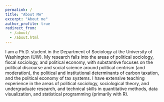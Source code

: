 ```yaml
---
permalink: /
title: "About Me"
excerpt: "About me"
author_profile: true
redirect_from: 
  - /about/
  - /about.html
---
```


I am a Ph.D. student in the Department of Sociology at the University of Washington (UW). My research falls into the areas of political sociology, fiscal sociology, and political economy, with substantive focuses on the political discourse and social science around political centrism (and moderation), the political and institutional determinants of carbon taxation, and the political economy of tax systems. I have extensive teaching experience in the areas of political sociology, sociological theory, and undergraduate research, and technical skills in quantitative methods, data visualization, and statistical programming (primarily with R). 
